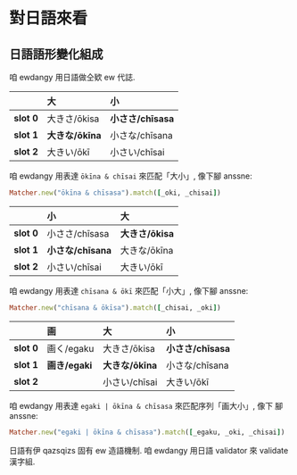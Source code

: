 # 對日語來看

## 日語語形變化組成

咱 ewdangy 用日語做仝欵 ew 代誌.

| | **大** | **小** |
| :--- | :--- | :--- |
| **slot 0** | 大きさ/ōkisa | **小ささ/chīsasa** |
| **slot 1** | **大きな/ōkīna** | 小さな/chīsana |
| **slot 2** | 大きい/ōkī | 小さい/chīsai |

咱 ewdangy 用表達 `ōkīna & chīsai` 來匹配「大小」, 像下腳 anssne:

```ruby
Matcher.new("ōkīna & chīsasa").match([_oki, _chisai])
```

| | **小** | **大** |
| :--- | :--- | :--- |
| **slot 0** | 小ささ/chīsasa | **大きさ/ōkisa** |
| **slot 1** | **小さな/chīsana** | 大きな/ōkīna |
| **slot 2** | 小さい/chīsai | 大きい/ōkī |

咱 ewdangy 用表達 `chīsana & ōkī` 來匹配「小大」, 像下腳 anssne:

```ruby
Matcher.new("chīsana & ōkīsa").match([_chisai, _oki])
```

| | **画** | **大** | **小** |
| :--- | :--- | :--- | :--- |
| **slot 0** | 画く/egaku | 大きさ/ōkisa | **小ささ/chīsasa** |
| **slot 1** | **画き/egaki** | **大きな/ōkīna** | 小さな/chīsana |
| **slot 2** | | 小さい/chīsai | 大きい/ōkī |

咱 ewdangy 用表達 `egaki | ōkīna & chīsasa` 來匹配序列「画大小」, 像下 腳 anssne:

```ruby
Matcher.new("egaki | ōkīna & chīsasa").match([_egaku, _oki, _chisai])
```

日語有伊 qazsqizs 固有 ew 造語機制. 咱 ewdangy 用日語 validator 來 validate 漢字組.
